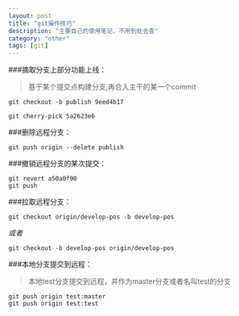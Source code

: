 ```yaml
---
layout: post
title: "git操作技巧"
description: "主要自己的使用笔记，不用到处去查"
category: "other"
tags: [git]
---
```



###摘取分支上部分功能上线：
>基于某个提交点构建分支,再合入主干的某一个commit

```shell
git checkout -b publish 9eed4b17

git cherry-pick 5a2623e6
```

###删除远程分支：
```shell
git push origin --delete publish
```

###撤销远程分支的某次提交：
```
git revert a50a0f90
git push
```

###拉取远程分支：
```
git checkout origin/develop-pos -b develop-pos
```

*或者*

```
git checkout -b develop-pos origin/develop-pos
```

###本地分支提交到远程：
>本地test分支提交到远程，并作为master分支或者名叫test的分支

```
git push origin test:master
git push origin test:test
```
